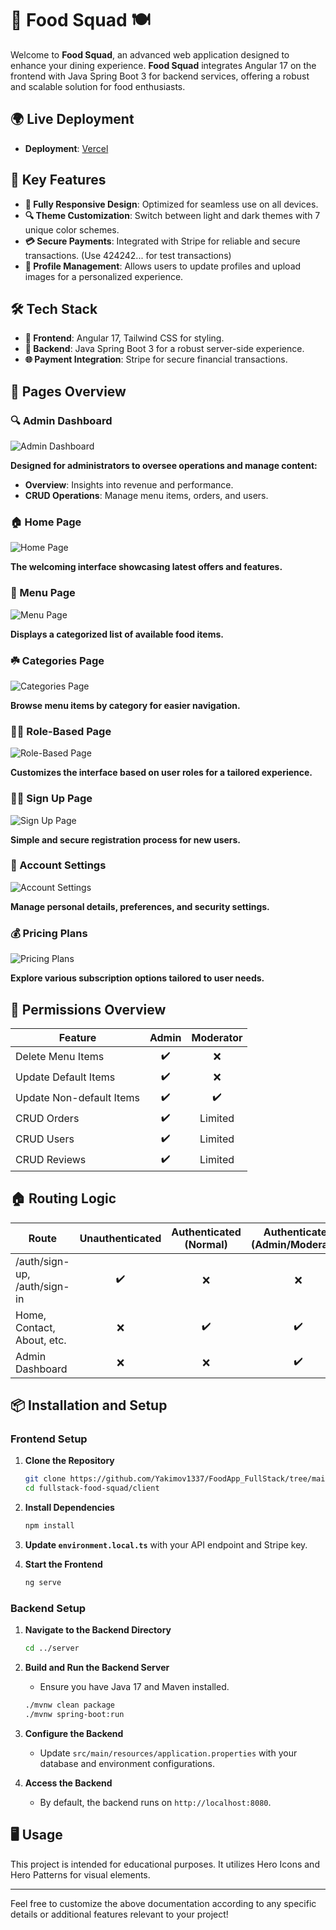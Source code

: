 
# 🍔 Food Squad 🍽️

Welcome to **Food Squad**, an advanced web application designed to enhance your dining experience. **Food Squad** integrates Angular 17 on the frontend with Java Spring Boot 3 for backend services, offering a robust and scalable solution for food enthusiasts.

## 🌍 Live Deployment

- **Deployment**: [Vercel](https://food-app-full-stack.vercel.app/) 

## 🚀 Key Features

- **🍏 Fully Responsive Design**: Optimized for seamless use on all devices.
- **🔍 Theme Customization**: Switch between light and dark themes with 7 unique color schemes.
- **💳 Secure Payments**: Integrated with Stripe for reliable and secure transactions. (Use 424242... for test transactions)
- **📄 Profile Management**: Allows users to update profiles and upload images for a personalized experience.

## 🛠️ Tech Stack

- **🔹 Frontend**: Angular 17, Tailwind CSS for styling.
- **🔸 Backend**: Java Spring Boot 3 for a robust server-side experience.
- **🌐 Payment Integration**: Stripe for secure financial transactions.

## 📸 Pages Overview

### 🔍 Admin Dashboard
![Admin Dashboard](https://i.ibb.co/XSz8YRr/Screenshot-2024-04-03-232830.png)

**Designed for administrators to oversee operations and manage content:**
- **Overview**: Insights into revenue and performance.
- **CRUD Operations**: Manage menu items, orders, and users.

### 🏠 Home Page
![Home Page](https://i.ibb.co/fHgVrP7/Screenshot-2024-04-03-232914.png)

**The welcoming interface showcasing latest offers and features.**

### 🛒 Menu Page
![Menu Page](https://i.ibb.co/8d4QwpY/Screenshot-2024-04-03-232927.png)

**Displays a categorized list of available food items.**

### ☘️ Categories Page
![Categories Page](https://i.ibb.co/KNDx6MY/Screenshot-2024-04-03-232943.png)

**Browse menu items by category for easier navigation.**

### 👩‍🎓 Role-Based Page
![Role-Based Page](https://i.ibb.co/CJ3KR6q/Screenshot-2024-04-03-235001.png)

**Customizes the interface based on user roles for a tailored experience.**

### 🙅‍♂️ Sign Up Page
![Sign Up Page](https://i.ibb.co/X3F01MD/Screenshot-2024-04-03-234925.png)

**Simple and secure registration process for new users.**

### 🤵️ Account Settings
![Account Settings](https://i.ibb.co/ykwWdY6/Screenshot-2024-04-03-235418.png)

**Manage personal details, preferences, and security settings.**

### 💰 Pricing Plans
![Pricing Plans](https://i.ibb.co/kH1zvw4/Screenshot-2024-04-03-232953.png)

**Explore various subscription options tailored to user needs.**

## 👤 Permissions Overview

| Feature                | Admin | Moderator |
|------------------------|:-----:|:---------:|
| Delete Menu Items      |  ✔️   |     ❌    |
| Update Default Items   |  ✔️   |     ❌    |
| Update Non-default Items |  ✔️   |    ✔️    |
| CRUD Orders            |  ✔️   |     Limited |
| CRUD Users             |  ✔️   | Limited   |
| CRUD Reviews           |  ✔️   |     Limited |

## 🏠 Routing Logic

| Route                         | Unauthenticated | Authenticated (Normal) | Authenticated (Admin/Moderator) |
|-------------------------------|:---------------:|:-----------------------:|:--------------------------------:|
| /auth/sign-up, /auth/sign-in  |        ✔️       |            ❌           |                 ❌               |
| Home, Contact, About, etc.    |        ❌       |            ✔️           |                 ✔️               |
| Admin Dashboard               |        ❌       |            ❌           |                 ✔️               |

## 📦 Installation and Setup

### Frontend Setup

1. **Clone the Repository**
    ```bash
    git clone https://github.com/Yakimov1337/FoodApp_FullStack/tree/main/client
    cd fullstack-food-squad/client
    ```

2. **Install Dependencies**
    ```bash
    npm install
    ```

3. **Update `environment.local.ts`** with your API endpoint and Stripe key.

4. **Start the Frontend**
    ```bash
    ng serve
    ```

### Backend Setup

1. **Navigate to the Backend Directory**
    ```bash
    cd ../server
    ```

2. **Build and Run the Backend Server**
    - Ensure you have Java 17 and Maven installed.
    ```bash
    ./mvnw clean package
    ./mvnw spring-boot:run
    ```

3. **Configure the Backend**
    - Update `src/main/resources/application.properties` with your database and environment configurations.

4. **Access the Backend**
    - By default, the backend runs on `http://localhost:8080`.

## 🖥️ Usage

This project is intended for educational purposes. It utilizes Hero Icons and Hero Patterns for visual elements.

---
Feel free to customize the above documentation according to any specific details or additional features relevant to your project!
